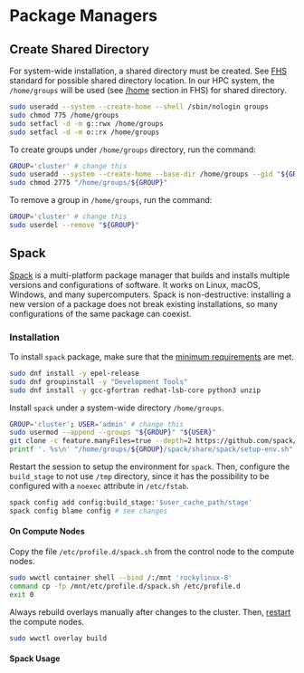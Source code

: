 # Package Managers

## Create Shared Directory

For system-wide installation, a shared directory must be created. See [FHS](https://refspecs.linuxfoundation.org/FHS_3.0/fhs/index.html) standard for possible shared directory location. In our HPC system, the `/home/groups` will be used (see [/home](https://refspecs.linuxfoundation.org/FHS_3.0/fhs-3.0.html#homeUserHomeDirectories) section in FHS) for shared directory.

``` sh
sudo useradd --system --create-home --shell /sbin/nologin groups
sudo chmod 775 /home/groups
sudo setfacl -d -m g::rwx /home/groups
sudo setfacl -d -m o::rx /home/groups
```

To create groups under `/home/groups` directory, run the command:

``` sh
GROUP='cluster' # change this
sudo useradd --system --create-home --base-dir /home/groups --gid "${GROUP}" --shell /sbin/nologin "${GROUP}"
sudo chmod 2775 "/home/groups/${GROUP}"
```

To remove a group in `/home/groups`, run the command:

``` sh
GROUP='cluster' # change this
sudo userdel --remove "${GROUP}"
```

## Spack

[Spack](https://github.com/spack/spack) is a multi-platform package manager that builds and installs multiple versions and configurations of software. It works on Linux, macOS, Windows, and many supercomputers. Spack is non-destructive: installing a new version of a package does not break existing installations, so many configurations of the same package can coexist.

### Installation

To install `spack` package, make sure that the [minimum requirements](https://spack.readthedocs.io/en/latest/getting_started.html#system-prerequisites) are met.

``` sh
sudo dnf install -y epel-release
sudo dnf groupinstall -y "Development Tools"
sudo dnf install -y gcc-gfortran redhat-lsb-core python3 unzip
```

Install `spack` under a system-wide directory `/home/groups`.

``` sh
GROUP='cluster'; USER='admin' # change this
sudo usermod --append --groups "${GROUP}" "${USER}"
git clone -c feature.manyFiles=true --depth=2 https://github.com/spack/spack.git "/home/groups/${GROUP}/spack"
printf '. %s\n' "/home/groups/${GROUP}/spack/share/spack/setup-env.sh" | sudo tee /etc/profile.d/spack.sh
```

Restart the session to setup the environment for `spack`. Then, configure the `build_stage` to not use `/tmp` directory, since it has the possibility to be configured with a `noexec` attribute in `/etc/fstab`.

``` sh
spack config add config:build_stage:'$user_cache_path/stage'
spack config blame config # see changes
```

#### On Compute Nodes

Copy the file `/etc/profile.d/spack.sh` from the control node to the compute nodes.

``` sh
sudo wwctl container shell --bind /:/mnt 'rockylinux-8'
command cp -fp /mnt/etc/profile.d/spack.sh /etc/profile.d
exit 0
```

Always rebuild overlays manually after changes to the cluster. Then, [restart](provision.md) the compute nodes.

``` sh
sudo wwctl overlay build
```

#### Spack Usage
